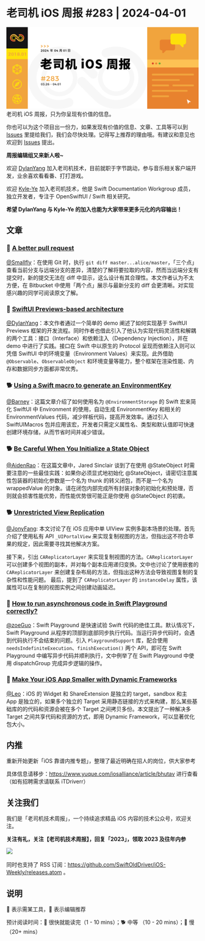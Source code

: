 # 老司机 iOS 周报 #283 | 2024-04-01

![ios-weekly](https://github.com/SwiftOldDriver/iOS-Weekly/blob/master/assets/weekly-header/283.jpg?raw=true)
老司机 iOS 周报，只为你呈现有价值的信息。

你也可以为这个项目出一份力，如果发现有价值的信息、文章、工具等可以到 [Issues](https://github.com/SwiftOldDriver/iOS-Weekly/issues) 里提给我们，我们会尽快处理。记得写上推荐的理由哦。有建议和意见也欢迎到 [Issues](https://github.com/SwiftOldDriver/iOS-Weekly/issues) 提出。

**周报编辑组又来新人啦~** 

欢迎 [DylanYang](https://github.com/Dylan19Yang) 加入老司机技术，目前就职于字节跳动，参与音乐相关客户端开发，业余喜欢看看番、打打游戏。

欢迎 [Kyle-Ye](https://github.com/Kyle-Ye) 加入老司机技术，他是 Swift Documentation Workgroup 成员，独立开发者，专注于 OpenSwiftUI / Swift 相关研究。

**希望 DylanYang 与 Kyle-Ye 的加入也能为大家带来更多元化的内容输出！**

## 文章

### 🐎 [A better pull request](https://blog.developer.atlassian.com/a-better-pull-request/)

[@Smallfly](https://github.com/iostalks)：在使用 Git 时，执行 `git diff master...alice/master`，「三个点」查看当前分支与远端分支的差异，清楚的了解将要拉取的内容，然而当远端分支有提交时，新的提交无法在 diff 中显示，这么设计有其合理性。本文作者认为不太方便，在 Bitbucket 中使用「两个点」展示与最新分支的 diff 会更清晰。对实现感兴趣的同学可阅读原文了解。

### 🐎 [SwiftUI Previews-based architecture](https://blog.thomasdurand.fr/story/2024-03-15-preview-based-architecture/)

[@DylanYang](https://github.com/Dylan19Yang)：本文作者通过一个简单的 demo 阐述了如何实现基于 SwiftUI Previews 框架的开发流程。同时作者也借此引入了他认为实现代码灵活性和解耦的两个工具：接口（Interface）和依赖注入（Dependency Injection），并在 demo 中进行了实践。接口在 Swift 中以原生的 Protocol 呈现而依赖注入则可以凭借 SwiftUI 中的环境变量（Environment Values）来实现。此外借助 `@Observable`、`ObservableObject` 和环境变量等能力，整个框架在渲染性能、内存和数据同步方面都非常优秀。

### 🐕 [Using a Swift macro to generate an EnvironmentKey](https://www.swiftwithvincent.com/blog/using-a-swift-macro-to-generate-an-environmentkey)

[@Barney](https://github.com/BarneyZhaoooo)：这篇文章介绍了如何使用名为 `@EnvironmentStorage` 的 Swift 宏来简化 SwiftUI 中 Environment 的使用，自动生成 EnvironmentKey 和相关的 EnvironmentValues 代码，减少样板代码，提高开发效率。通过引入 SwiftUIMacros 包并应用该宏，开发者只需定义属性名、类型和默认值即可快速创建环境存储，从而节省时间并减少错误。

### 🐕 [Be Careful When You Initialize a State Object](https://jaredsinclair.com/2024/03/14/state-object-autoclosure.html)

[@AidenRao](https://weibo.com/AidenRao)：在这篇文章中，Jared Sinclair 谈到了在使用 @StateObject 时需要注意的一些最佳实践：如果你必须显式地初始化 @StateObject，请密切注意属性包装器的初始化参数是一个名为 thunk 的转义闭包，而不是一个名为 wrappedValue 的对象。请在闭包内部完成所有封装对象的初始化和预处理，否则就会损害性能优势，而性能优势很可能正是你使用 @StateObject 的初衷。

### 🐕 [Unrestricted View Replication](https://bryce.co/replicating-views/)

[@JonyFang](https://github.com/JonyFang): 本文讨论了在 iOS 应用中单 UIView 实例多副本场景的处理。首先介绍了使用私有 API `_UIPortalView` 来实现复制视图的方法，但指出这不符合苹果的规定，因此需要寻找其他解决方案。

接下来，引出 `CAReplicatorLayer` 来实现复制视图的方法。`CAReplicatorLayer` 可以创建多个视图的副本，并对每个副本应用递归变换。文中也讨论了使用嵌套的 `CAReplicatorLayer` 来创建复杂布局的方法，但指出这种方法会导致视图复制的复杂性和性能问题。
最后，提到了 `CAReplicatorLayer` 的 `instanceDelay` 属性，该属性可以在复制的视图实例之间创建动画延迟。

### 🐎 [How to run asynchronous code in Swift Playground correctly?](https://antran.app/2024/swift_playground_async_execution/)

[@zoeGuo](https://github.com/zoeGuo)：Swift Playground 是快速试验 Swift 代码的绝佳工具。默认情况下，Swift Playground 从程序的顶部到底部同步执行代码。当运行异步代码时，会遇到代码执行不会结束的问题。引入 `PlaygroundSupport` 库，配合使用 `needsIndefiniteExecution`、`finishExecution()` 两个 API，即可在 Swift Playground 中编写异步代码并顺利执行，文中例举了在 Swift Playground 中使用 dispatchGroup 完成异步逻辑的操作。

### 🐎 [Make Your iOS App Smaller with Dynamic Frameworks](https://www.emergetools.com/blog/posts/make-your-ios-app-smaller-with-dynamic-frameworks)

[@Leo](https://github.com/LeoMobileDeveloper)：iOS 的 Widget 和 ShareExtension 是独立的 target，sandbox 和主 App 是独立的，如果多个独立的 Target 采用静态链接的方式来构建，那么某些基础库的的代码和资源会被在多个 Target 之间拷贝多份。本文提出了一种解决多 Target 之间共享代码和资源的方式，即用 Dynamic Framework，可以显著优化包大小。

## 内推

重新开始更新「iOS 靠谱内推专题」，整理了最近明确在招人的岗位，供大家参考

具体信息请移步：https://www.yuque.com/iosalliance/article/bhutav 进行查看（如有招聘需求请联系 iTDriverr）

## 关注我们

我们是「老司机技术周报」，一个持续追求精品 iOS 内容的技术公众号，欢迎关注。

**关注有礼，关注【老司机技术周报】，回复「2023」，领取 2023 及往年内参**

![](https://github.com/SwiftOldDriver/iOS-Weekly/blob/master/assets/qrcode_for_wechat.jpg?raw=true)

同时也支持了 RSS 订阅：https://github.com/SwiftOldDriver/iOS-Weekly/releases.atom 。

## 说明

🚧 表示需某工具，🌟 表示编辑推荐

预计阅读时间：🐎 很快就能读完（1 - 10 mins）；🐕 中等 （10 - 20 mins）；🐢 慢（20+ mins）
